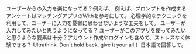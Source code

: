 ユーザーからの入力を楽になってる？例えば、
例えば、プロンプトを作成するアンケートはマッチングアプリのWithを参考にして。
心理学的なテクニックを利用して、ユーザーに入力を憂鬱に思わせないような工夫をして。
ユーザーが入力してみたいと思うようになってる？
ユーザーがこのアプリを使ってみたいと思うような要素は十分？アカウント作成やログインも含めて、ストレスなく体験できる？
Ultrathink.
Don't hold back. give it your all！
日本語で回答して。

